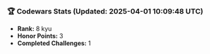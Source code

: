### 🏆 Codewars Stats (Updated: 2025-04-01 10:09:48 UTC)

- **Rank:** 8 kyu
- **Honor Points:** 3
- **Completed Challenges:** 1
